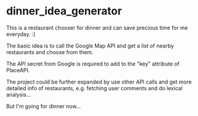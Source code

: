 # dinner_idea_generator
This is a restaurant chooser for dinner and can save precious time for me everyday. :)

The basic idea is to call the Google Map API and get a list of nearby restaurants and choose from them.

The API secret from Google is required to add to the "key" attribute of PlaceAPI.

The project could be further expanded by use other API calls and get more detailed info of restaurants, e.g. fetching user comments and do lexical analysis...

But I'm going for dinner now... 

